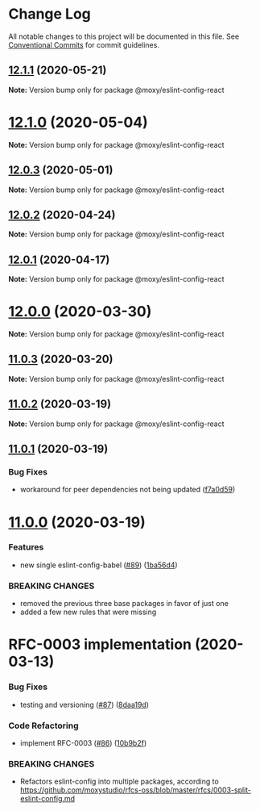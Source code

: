 # Change Log

All notable changes to this project will be documented in this file.
See [Conventional Commits](https://conventionalcommits.org) for commit guidelines.

## [12.1.1](https://github.com/moxystudio/eslint-config/compare/v12.1.0...v12.1.1) (2020-05-21)

**Note:** Version bump only for package @moxy/eslint-config-react





# [12.1.0](https://github.com/moxystudio/eslint-config/compare/v12.0.3...v12.1.0) (2020-05-04)

**Note:** Version bump only for package @moxy/eslint-config-react





## [12.0.3](https://github.com/moxystudio/eslint-config/compare/v12.0.2...v12.0.3) (2020-05-01)

**Note:** Version bump only for package @moxy/eslint-config-react





## [12.0.2](https://github.com/moxystudio/eslint-config/compare/v12.0.1...v12.0.2) (2020-04-24)

**Note:** Version bump only for package @moxy/eslint-config-react





## [12.0.1](https://github.com/moxystudio/eslint-config/compare/v12.0.0...v12.0.1) (2020-04-17)

**Note:** Version bump only for package @moxy/eslint-config-react





# [12.0.0](https://github.com/moxystudio/eslint-config/compare/v11.0.3...v12.0.0) (2020-03-30)

**Note:** Version bump only for package @moxy/eslint-config-react





## [11.0.3](https://github.com/moxystudio/eslint-config/compare/v11.0.2...v11.0.3) (2020-03-20)

**Note:** Version bump only for package @moxy/eslint-config-react





## [11.0.2](https://github.com/moxystudio/eslint-config/compare/v11.0.1...v11.0.2) (2020-03-19)

**Note:** Version bump only for package @moxy/eslint-config-react





## [11.0.1](https://github.com/moxystudio/eslint-config/compare/v11.0.0...v11.0.1) (2020-03-19)


### Bug Fixes

* workaround for peer dependencies not being updated ([f7a0d59](https://github.com/moxystudio/eslint-config/commit/f7a0d59dafbdd67c434f006e171c9acdc65dcdf8))





# [11.0.0](https://github.com/moxystudio/eslint-config/compare/v1.0.0...v11.0.0) (2020-03-19)


### Features

* new single eslint-config-babel ([#89](https://github.com/moxystudio/eslint-config/issues/89)) ([1ba56d4](https://github.com/moxystudio/eslint-config/commit/1ba56d4da96bcaae6e8450fd576f3afe60a77576))


### BREAKING CHANGES

* removed the previous three base packages in favor of just one
* added a few new rules that were missing





# RFC-0003 implementation (2020-03-13)


### Bug Fixes

* testing and versioning ([#87](https://github.com/moxystudio/eslint-config/issues/87)) ([8daa19d](https://github.com/moxystudio/eslint-config/commit/8daa19d491d8bade13da3c2f68edfdf311ea13aa))


### Code Refactoring

* implement RFC-0003 ([#86](https://github.com/moxystudio/eslint-config/issues/86)) ([10b9b2f](https://github.com/moxystudio/eslint-config/commit/10b9b2f771592248fb14fa7dbceb16b590046416))


### BREAKING CHANGES

* Refactors eslint-config into multiple packages,
according to https://github.com/moxystudio/rfcs-oss/blob/master/rfcs/0003-split-eslint-config.md
